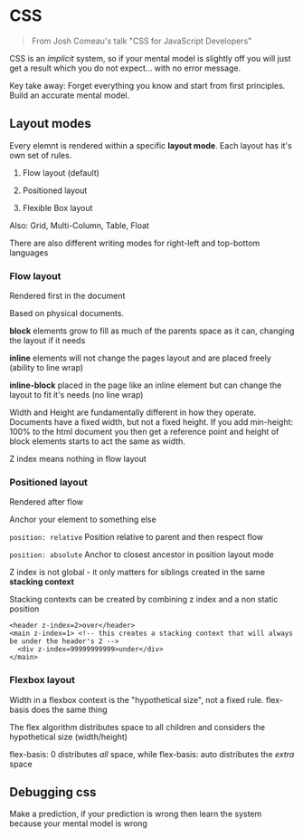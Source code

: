 # CSS

> From Josh Comeau's talk "CSS for JavaScript Developers"

CSS is an _implicit_ system, so if your mental model is slightly off you will just get a result which you do not expect... with no error message.

Key take away: Forget everything you know and start from first principles. Build an accurate mental model.

## Layout modes

Every elemnt is rendered within a specific **layout mode**. Each layout has it's own set of rules.

1. Flow layout (default)

2. Positioned layout

3. Flexible Box layout

Also: Grid, Multi-Column, Table, Float

There are also different writing modes for right-left and top-bottom languages

### Flow layout

Rendered first in the document

Based on physical documents.

**block** elements grow to fill as much of the parents space as it can, changing the layout if it needs

**inline** elements will not change the pages layout and are placed freely (ability to line wrap)

**inline-block** placed in the page like an inline element but can change the layout to fit it's needs (no line wrap)

Width and Height are fundamentally different in how they operate. Documents have a fixed width, but not a fixed height.
If you add min-height: 100% to the html document you then get a reference point and height of block elements starts to act the same as width.

Z index means nothing in flow layout

### Positioned layout

Rendered after flow

Anchor your element to something else

`position: relative` Position relative to parent and then respect flow

`position: absolute` Anchor to closest ancestor in position layout mode

Z index is not global - it only matters for siblings created in the same **stacking context**

Stacking contexts can be created by combining z index and a non static position

```
<header z-index=2>over</header>
<main z-index=1> <!-- this creates a stacking context that will always be under the header's 2 -->
  <div z-index=99999999999>under</div>
</main>
```

### Flexbox layout

Width in a flexbox context is the "hypothetical size", not a fixed rule. flex-basis does the same thing

The flex algorithm distributes space to all children and considers the hypothetical size (width/height)

flex-basis: 0 distributes _all_ space, while flex-basis: auto distributes the _extra_ space

## Debugging css

Make a prediction, if your prediction is wrong then learn the system because your mental model is wrong
